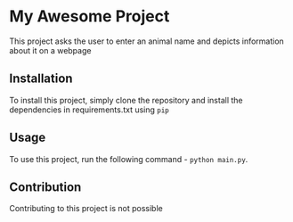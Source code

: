# My Awesome Project

This project asks the user to enter an animal name and depicts information about it on a webpage

## Installation

To install this project, simply clone the repository and install the dependencies in requirements.txt using `pip`

## Usage

To use this project, run the following command - `python main.py`.

## Contribution

Contributing to this project is not possible